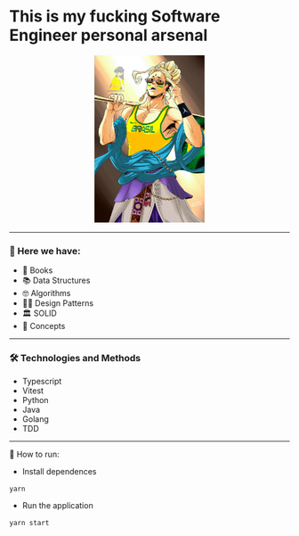 # This is my fucking Software Engineer personal arsenal

<div align="center">
  <img height="300" src="./static/img/buda.png" alt="Buda BR" />
</div>

___

### 🔎 Here we have:

- 📕 Books
- 📚️ Data Structures
- 🤓 Algorithms
- 👨‍🎨 Design Patterns
- 🏛 SOLID 
- 🤔 Concepts

___

### 🛠️ Technologies and Methods

- Typescript 
- Vitest
- Python
- Java
- Golang
- TDD

___

🚀 How to run:

- Install dependences

```bash
yarn
```

- Run the application

```bash
yarn start
```